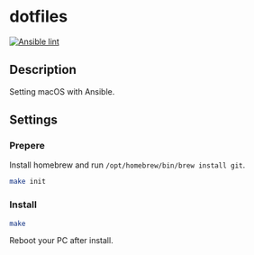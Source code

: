 # dotfiles

[![Ansible lint](https://github.com/sfuruya0612/dotfiles/actions/workflows/lint.yml/badge.svg)](https://github.com/sfuruya0612/dotfiles/actions/workflows/lint.yml)

## Description

Setting macOS with Ansible.

## Settings

### Prepere

Install homebrew and run `/opt/homebrew/bin/brew install git`.

```bash
make init
```

### Install

```bash
make
```

Reboot your PC after install.

